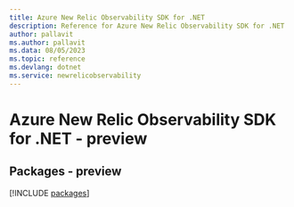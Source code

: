 ```yaml
---
title: Azure New Relic Observability SDK for .NET
description: Reference for Azure New Relic Observability SDK for .NET
author: pallavit
ms.author: pallavit
ms.data: 08/05/2023
ms.topic: reference
ms.devlang: dotnet
ms.service: newrelicobservability
---
```

# Azure New Relic Observability SDK for .NET - preview
## Packages - preview
[!INCLUDE [packages](new-relic-observability-index.md)]